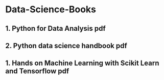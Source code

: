 # Data-Science-Books


## 1. Python for Data Analysis pdf

## 2. Python data science handbook pdf


## 1. Hands on Machine Learning with Scikit Learn and Tensorflow pdf
